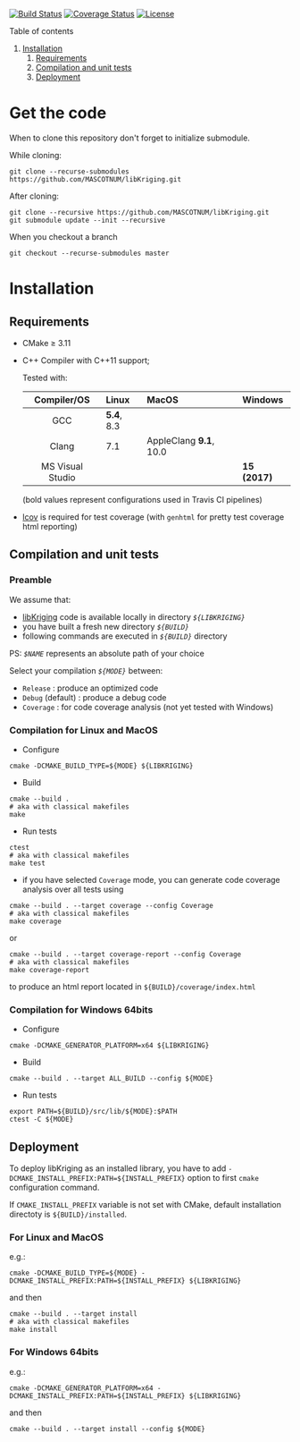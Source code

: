 [![Build Status](https://travis-ci.org/MASCOTNUM/libKriging.svg?branch=master)](https://travis-ci.org/MASCOTNUM/libKriging)
[![Coverage Status](https://coveralls.io/repos/github/MASCOTNUM/libKriging/badge.svg?branch=master)](https://coveralls.io/github/MASCOTNUM/libKriging?branch=master)
[![License](https://img.shields.io/badge/license-Apache%202-blue.svg)](https://opensource.org/licenses/Apache-2.0)

Table of contents

1. [Installation](#installation)
    1. [Requirements](#requirements)
    1. [Compilation and unit tests](#compilation-and-unit-tests)
    1. [Deployment](#deployment)

# Get the code

When to clone this repository don't forget to initialize submodule.

While cloning:
```
git clone --recurse-submodules https://github.com/MASCOTNUM/libKriging.git
```

After cloning:
```
git clone --recursive https://github.com/MASCOTNUM/libKriging.git
git submodule update --init --recursive
```

When you checkout a branch
```
git checkout --recurse-submodules master
```

# Installation

## Requirements
* CMake ≥ 3.11
* C++ Compiler with C++11 support;
  
  Tested with:
     
  |   Compiler/OS    | Linux        | MacOS                    | Windows       |
  |:----------------:|:-------------|:-------------------------|:--------------|
  |       GCC        | **5.4**, 8.3 |                          |               |
  |      Clang       | 7.1          | AppleClang **9.1**, 10.0 |               |
  | MS Visual Studio |              |                          | **15 (2017)** |
  
  (bold values represent configurations used in Travis CI pipelines)
  
* [lcov](http://ltp.sourceforge.net/coverage/lcov.php) is required for test coverage (with `genhtml` for pretty test coverage html reporting) 

## Compilation and unit tests

### Preamble

We assume that:
  * [libKriging](https://github.com/MASCOTNUM/libKriging.git) code is available locally in directory *`${LIBKRIGING}`*  
  * you have built a fresh new directory *`${BUILD}`*
  * following commands are executed in *`${BUILD}`* directory 
  
PS: *`$NAME`* represents an absolute path of your choice

 Select your compilation *`${MODE}`* between: 
  * `Release` : produce an optimized code
  * `Debug` (default) : produce a debug code
  * `Coverage` : for code coverage analysis (not yet tested with Windows)

### Compilation for Linux and MacOS
  * Configure
  ```shell
  cmake -DCMAKE_BUILD_TYPE=${MODE} ${LIBKRIGING}
  ```
  * Build
  ```shell
  cmake --build .
  # aka with classical makefiles
  make  
  ```
  * Run tests
  ```shell
  ctest
  # aka with classical makefiles
  make test  
  ```
  
  * if you have selected `Coverage` mode, you can generate code coverage analysis over all tests using
  ```shell
  cmake --build . --target coverage --config Coverage
  # aka with classical makefiles
  make coverage
   ```
  or 
  ```shell
  cmake --build . --target coverage-report --config Coverage
  # aka with classical makefiles
  make coverage-report
   ```
  to produce an html report located in `${BUILD}/coverage/index.html`
   
### Compilation for Windows 64bits
  * Configure
  ```shell
  cmake -DCMAKE_GENERATOR_PLATFORM=x64 ${LIBKRIGING}
  ```
  * Build
  ```shell
  cmake --build . --target ALL_BUILD --config ${MODE}
  ```
  * Run tests
  ```shell
  export PATH=${BUILD}/src/lib/${MODE}:$PATH
  ctest -C ${MODE}
  ```
   
## Deployment

To deploy libKriging as an installed library, you have to add `-DCMAKE_INSTALL_PREFIX:PATH=${INSTALL_PREFIX}` option to 
first `cmake` configuration command.

If `CMAKE_INSTALL_PREFIX` variable is not set with CMake, default installation directoty is `${BUILD}/installed`.

### For Linux and MacOS

e.g.:
```shell
cmake -DCMAKE_BUILD_TYPE=${MODE} -DCMAKE_INSTALL_PREFIX:PATH=${INSTALL_PREFIX} ${LIBKRIGING}
```
and then 
```shell
cmake --build . --target install
# aka with classical makefiles
make install
```

### For Windows 64bits

e.g.:
```shell
cmake -DCMAKE_GENERATOR_PLATFORM=x64 -DCMAKE_INSTALL_PREFIX:PATH=${INSTALL_PREFIX} ${LIBKRIGING} 
```
and then 
```shell
cmake --build . --target install --config ${MODE}
```
